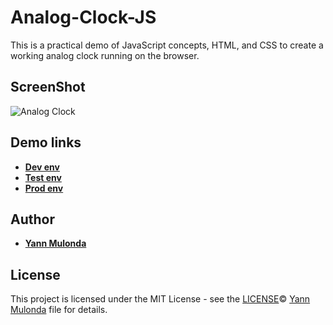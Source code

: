 # Analog-Clock-JS

This is a practical demo of JavaScript concepts, HTML, and CSS to create a working analog clock running on the browser.

## ScreenShot

![Analog Clock](./img/clock.gif)

## Demo links

* **[Dev env](https://github.com/YannMjl)**
* **[Test env](https://github.com/YannMjl)**
* **[Prod env](https://github.com/YannMjl)**

## Author

* **[Yann Mulonda](https://github.com/YannMjl)**

## License

This project is licensed under the MIT License - see the [LICENSE](LICENSE)© [Yann Mulonda](https://github.com/YannMjl) file for details.
